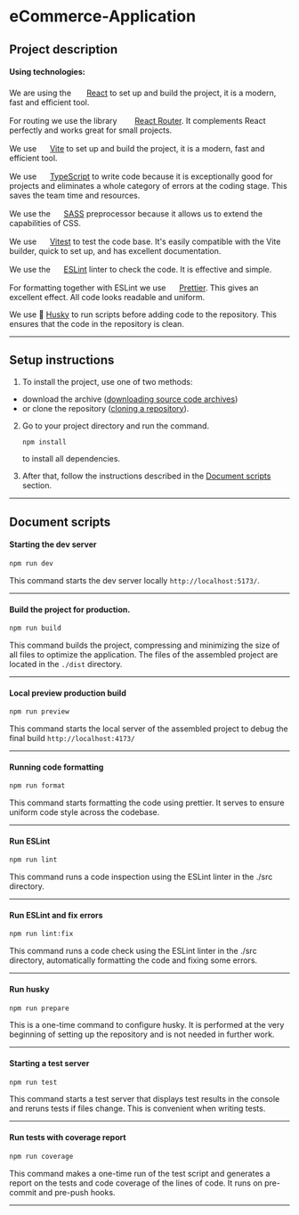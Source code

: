 # eCommerce-Application

## <a id="description">Project description</a>

#### Using technologies:

We are using the <img src="https://upload.wikimedia.org/wikipedia/commons/thumb/a/a7/React-icon.svg/2300px-React-icon.svg.png" alt="" style="width: 20px; height: 16px;"> [React](https://react.dev/) to set up and build the project, it is a modern, fast and efficient tool.

For routing we use the library <img src="https://cdn.freebiesupply.com/logos/large/2x/react-router-logo-png-transparent.png" alt="" style="width: 24px; height: 16px;"> [React Router](https://reactrouter.com/en/main). It complements React perfectly and works great for small projects.

We use <img src="https://vitejs.dev/logo.svg" alt="" style="width: 16px; height: 16px;"> [Vite](https://vitejs.dev/) to set up and build the project, it is a modern, fast and efficient tool.

We use <img src="https://upload.wikimedia.org/wikipedia/commons/thumb/4/4c/Typescript_logo_2020.svg/2048px-Typescript_logo_2020.svg.png" alt="" style="width: 16px; height: 16px;"> [TypeScript](https://www.typescriptlang.org/) to write code because it is exceptionally good for projects and eliminates a whole category of errors at the coding stage. This saves the team time and resources.

We use the <img src="https://upload.wikimedia.org/wikipedia/commons/thumb/9/96/Sass_Logo_Color.svg/1280px-Sass_Logo_Color.svg.png" alt="" style="width: 16px; height: 16px;"> [SASS](https://sass-lang.com/) preprocessor because it allows us to extend the capabilities of CSS.

We use <img src="https://vitest.dev/logo-shadow.svg" alt="" style="width: 16px; height: 16px;"> [Vitest](https://vitest.dev/) to test the code base. It's easily compatible with the Vite builder, quick to set up, and has excellent documentation.

We use the <img src="https://upload.wikimedia.org/wikipedia/commons/thumb/e/e3/ESLint_logo.svg/1200px-ESLint_logo.svg.png" alt="" style="width: 16px; height: 16px;"> [ESLint](https://eslint.org/) linter to check the code. It is effective and simple.

For formatting together with ESLint we use <img src="https://prettier.io/icon.png" alt="" style="width: 16px; height: 16px;"> [Prettier](https://prettier.io/). This gives an excellent effect. All code looks readable and uniform.

We use 🐶 [Husky](https://typicode.github.io/husky/) to run scripts before adding code to the repository. This ensures that the code in the repository is clean.

---

## <a id="instructions">Setup instructions</a>

1. To install the project, use one of two methods: 
 - download the archive ([downloading source code archives](https://docs.github.com/ru/repositories/working-with-files/using-files/downloading-source-code-archives)) 
 - or clone the repository ([cloning a repository](https://docs.github.com/en/repositories/creating-and-managing-repositories/cloning-a-repository)).

2. Go to your project directory and run the command.
	```bash copy
	npm install
	```
	to install all dependencies.

3. After that, follow the instructions described in the [Document scripts](#scripts) section.

---

## <a id="scripts">Document scripts</a>

#### Starting the dev server
```bash copy
npm run dev
```
This command starts the dev server locally `http://localhost:5173/`.

---

#### Build the project for production. 
```bash copy
npm run build
```
This command builds the project, compressing and minimizing the size of all files to optimize the application.
The files of the assembled project are located in the `./dist` directory.

---

#### Local preview production build
```bash copy
npm run preview
```
This command starts the local server of the assembled project to debug the final build `http://localhost:4173/`

---

#### Running code formatting
```bash copy
npm run format
```
This command starts formatting the code using prettier. It serves to ensure uniform code style across the codebase.

---

#### Run ESLint
```bash copy
npm run lint
```
This command runs a code inspection using the ESLint linter in the ./src directory.

---

#### Run ESLint and fix errors
```bash copy
npm run lint:fix
```
This command runs a code check using the ESLint linter in the ./src directory, automatically formatting the code and fixing some errors.

---

#### Run husky
```bash copy
npm run prepare
```
This is a one-time command to configure husky. It is performed at the very beginning of setting up the repository and is not needed in further work.

---

#### Starting a test server
```bash copy
npm run test
```
This command starts a test server that displays test results in the console and reruns tests if files change. This is convenient when writing tests.

---

#### Run tests with coverage report
```bash copy
npm run coverage
```
This command makes a one-time run of the test script and generates a report on the tests and code coverage of the lines of code. It runs on pre-commit and pre-push hooks.

---